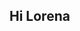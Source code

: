 ## Hi Lorena 

<!--
**lulu-nd/lulu-nd** is a ✨ _special_ ✨ repository because its `README.md` (this file) appears on your GitHub profile.

Here are some ideas to get you started:

-snake-dark.svg
snake.svg.svg

